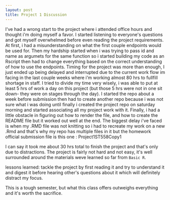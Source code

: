 ```yaml
---  
layout: post  
title: Project 1 Discussion    
---    
```


I've had a wrong start to the project where i attended office hours and thought i'm doing myself a favor. I started listening to everyone's questions and got myself overwhelmed before even reading the project requirements. At first, i had a misunderstanding on what the first couple endpoints would be used for. Then my hardship started when i was trying to pass id and name as argumets for the same function so i started building my code as an Rscript then had to change everything based on the correct understanding of how to use the endpoints. 
Timing for the project was more than enough, I just ended up being delayed and interrupted due to the current work flow im facing in the last couple weeks where i'm working almost 80 hrs to fullfill shortage in staff. I tried to divide my time very wisely, i was able to put at least 5 hrs of work a day on this project (but those 5 hrs were not in one sit down- they were on stages through the day). I started the repo about a week before submission then had to create another repo because i was not sure what i was doing until finally i created the project repo on saturday morning and started associating all my project work with it. Finally, i had a little obstacle in figuring out how to render the file, and how to create the README file but it worked out well at the end. The biggest delay i've faced is when my .RMD file was not knitting so i had to recreate my work on a new .Rmd and that's why my repo has multiple files in it but the homework official submission file is this one : Project1ST558Copy1


I can say it took me about 30 hrs total to finish the project and that's only due to distractions. The project is fairly not hard and not easy, it's well surrounded around the materials weve learned so far from `Basic R`. 

lessons learned: tackle the project by first reading it and try to understand it and digest it before hearing other's questions about it which will definitely distract my focus. 

This is a tough semester, but what this class offers outweighs everything and it's worth the sacrifice.
